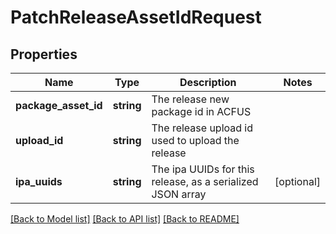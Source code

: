 # PatchReleaseAssetIdRequest

## Properties
Name | Type | Description | Notes
------------ | ------------- | ------------- | -------------
**package_asset_id** | **string** | The release new package id in ACFUS | 
**upload_id** | **string** | The release upload id used to upload the release | 
**ipa_uuids** | **string** | The ipa UUIDs for this release, as a serialized JSON array | [optional] 

[[Back to Model list]](../README.md#documentation-for-models) [[Back to API list]](../README.md#documentation-for-api-endpoints) [[Back to README]](../README.md)


